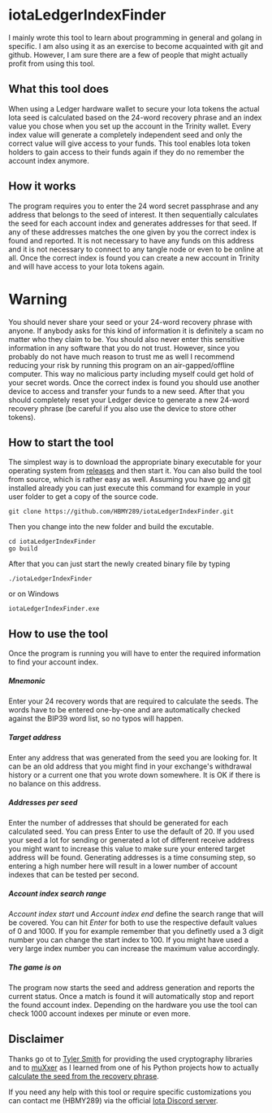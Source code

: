 # iotaLedgerIndexFinder

I mainly wrote this tool to learn about programming in general and golang in specific. I am also using it as an exercise to become acquainted with git and github. However, I am sure there are a few of people that might actually profit from using this tool.  

## What this tool does
When using a Ledger hardware wallet to secure your Iota tokens the actual Iota seed is calculated based on the 24-word recovery phrase and an index value you chose when you set up the account in the Trinity wallet. Every index value will generate a completely independent seed and only the correct value will give access to your funds. This tool enables Iota token holders to gain access to their funds again if they do no remember the account index anymore.

## How it works
The program requires you to enter the 24 word secret passphrase and any address that belongs to the seed of interest. It then sequentially calculates the seed for each account index and generates addresses for that seed. If any of these addresses matches the one given by you the correct index is found and reported. It is not necessary to have any funds on this address and it is not necessary to connect to any tangle node or even to be online at all. Once the correct index is found you can create a new account in Trinity and will have access to your Iota tokens again.

# Warning
You should never share your seed or your 24-word recovery phrase with anyone. If anybody asks for this kind of information it is definitely a scam no matter who they claim to be. You should also never enter this sensitive information in any software that you do not trust. However, since you probably do not have much reason to trust me as well I recommend reducing your risk by running this program on an air-gapped/offline computer. This way no malicious party including myself could get hold of your secret words. Once the correct index is found you should use another device to access and transfer your funds to a new seed. After that you should completely reset your Ledger device to generate a new 24-word recovery phrase (be careful if you also use the device to store other tokens).

## How to start the tool
The simplest way is to download the appropriate binary executable for your operating system from [releases](https://github.com/HBMY289/iotaLedgerIndexFinder/releases) and then start it. You can also build the tool from source, which is rather easy as well. Assuming you have [go](https://golang.org/doc/install) and [git](https://www.atlassian.com/git/tutorials/install-git) installed already you can just execute this command for example in your user folder to get a copy of the source code.
```
git clone https://github.com/HBMY289/iotaLedgerIndexFinder.git
```

Then you change into the new folder and build the excutable.
```
cd iotaLedgerIndexFinder
go build
```
After that you can just start the newly created binary file by typing
```
./iotaLedgerIndexFinder
```
or on Windows
```
iotaLedgerIndexFinder.exe
```


## How to use the tool
Once the program is running you will have to enter the required information to find your account index.

##### Mnemonic
Enter your 24 recovery words that are required to calculate the seeds. The words have to be entered one-by-one and are automatically checked against the BIP39 word list, so no typos will happen.

##### Target address
Enter any address that was generated from the seed you are looking for. It can be an old address that you might find in your exchange's withdrawal history or a current one that you wrote down somewhere. It is OK if there is no balance on this address.

##### Addresses per seed
Enter the number of addresses that should be generated for each calculated seed. You can press Enter to use the default of 20. If you used your seed a lot for sending or generated a lot of different receive address you might want to increase this value to make sure your entered target address will be found. Generating addresses is a time consuming step, so entering a high number here will result in a lower number of account indexes that can be tested per second.

##### Account index search range
*Account index start* und *Account index end* define the search range that will be covered. You can hit *Enter* for both to use the respective default values of 0 and 1000. If you for example remember that you definetly used a 3 digit number you can change the start index to 100. If you might have used a very large index number you can increase the maximum value accordingly.

##### The game is on
The program now starts the seed and address generation and reports the current status. Once a match is found it will automatically stop and report the found account index. Depending on the hardware you use the tool can check 1000 account indexes per minute or even more. 

## Disclaimer
Thanks go ot to [Tyler Smith](https://github.com/tyler-smith) for providing the used cryptography libraries and to [muXxer](https://github.com/muXxer) as I learned from one of his Python projects how to actually [calculate the seed from the recovery phrase](https://github.com/muXxer/recover-iota-seed-from-ledger-mnemonics).

If you need any help with this tool or require specific customizations you can contact me (HBMY289) via the official [Iota Discord server](https://discord.iota.org/).



